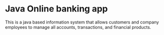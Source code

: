# Java Online banking app
 This is a java based information system that allows customers and company employees to manage all accounts, transactions, and financial products.
